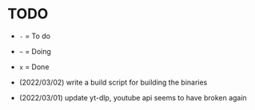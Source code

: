 
# TODO

- `-` = To do
- `~` = Doing
- `x` = Done

- (2022/03/02) write a build script for building the binaries
- (2022/03/01) update yt-dlp, youtube api seems to have broken again

